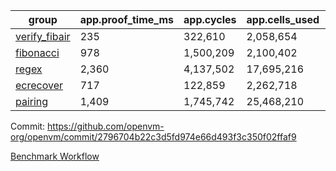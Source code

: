 | group | app.proof_time_ms | app.cycles | app.cells_used | leaf.proof_time_ms | leaf.cycles | leaf.cells_used |
| -- | -- | -- | -- | -- | -- | -- |
| [verify_fibair](https://github.com/openvm-org/openvm/blob/benchmark-results/benchmarks/verify_fibair-2796704b22c3d5fd974e66d493f3c350f02ffaf9.md) | 235 |  322,610 |  2,058,654 |- | - | - |
| [fibonacci](https://github.com/openvm-org/openvm/blob/benchmark-results/benchmarks/fibonacci-2796704b22c3d5fd974e66d493f3c350f02ffaf9.md) | 978 |  1,500,209 |  2,100,402 | 2,030 |  2,380,818 |  12,951,124 |
| [regex](https://github.com/openvm-org/openvm/blob/benchmark-results/benchmarks/regex-2796704b22c3d5fd974e66d493f3c350f02ffaf9.md) | 2,360 |  4,137,502 |  17,695,216 | 5,542 |  5,763,256 |  45,807,490 |
| [ecrecover](https://github.com/openvm-org/openvm/blob/benchmark-results/benchmarks/ecrecover-2796704b22c3d5fd974e66d493f3c350f02ffaf9.md) | 717 |  122,859 |  2,262,718 | 2,798 |  2,934,908 |  29,404,728 |
| [pairing](https://github.com/openvm-org/openvm/blob/benchmark-results/benchmarks/pairing-2796704b22c3d5fd974e66d493f3c350f02ffaf9.md) | 1,409 |  1,745,742 |  25,468,210 | 2,905 |  3,904,757 |  32,400,944 |


Commit: https://github.com/openvm-org/openvm/commit/2796704b22c3d5fd974e66d493f3c350f02ffaf9

[Benchmark Workflow](https://github.com/openvm-org/openvm/actions/runs/18698720546)
